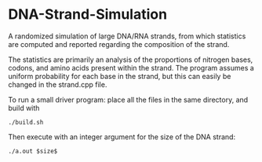 # DNA-Strand-Simulation

A randomized simulation of large DNA/RNA strands, from which statistics are computed and reported regarding the composition of the strand.

The statistics are primarily an analysis of the proportions of nitrogen bases, codons, and amino acids present within the strand. The program assumes a uniform probability for each base in the strand, but this can easily be changed in the strand.cpp file.

To run a small driver program: place all the files in the same directory, and build with
  
    ./build.sh
    
Then execute with an integer argument for the size of the DNA strand:

    ./a.out $size$
